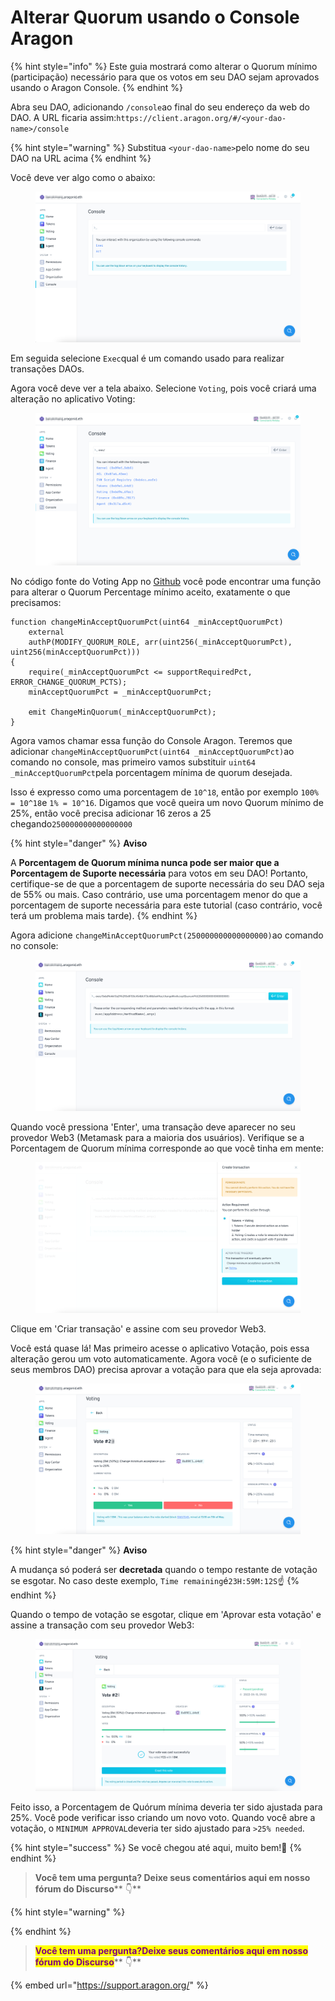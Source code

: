 # Alterar Quorum usando o Console Aragon

{% hint style="info" %}
Este guia mostrará como alterar o Quorum mínimo (participação) necessário para que os votos em seu DAO sejam aprovados usando o Aragon Console.
{% endhint %}



Abra seu DAO, adicionando `/console`ao final do seu endereço da web do DAO. A URL ficaria assim:`https://client.aragon.org/#/<your-dao-name>/console`

{% hint style="warning" %}
Substitua `<your-dao-name>`pelo nome do seu DAO na URL acima
{% endhint %}



Você deve ver algo como o abaixo:

<figure><img src="../../../../.gitbook/assets/immagine1.png" alt=""><figcaption></figcaption></figure>

Em seguida selecione `Exec`qual é um comando usado para realizar transações DAOs.

Agora você deve ver a tela abaixo. Selecione `Voting`, pois você criará uma alteração no aplicativo Voting:

<figure><img src="../../../../.gitbook/assets/immagine2.png" alt=""><figcaption></figcaption></figure>

No código fonte do Voting App no [​​Github](https://github.com/aragon/aragon-apps/blob/631048d54b9cc71058abb8bd7c17f6738755d950/apps/voting/contracts/Voting.sol) você pode encontrar uma função para alterar o Quorum Percentage mínimo aceito, exatamente o que precisamos:

```solidity
function changeMinAcceptQuorumPct(uint64 _minAcceptQuorumPct)
    external
    authP(MODIFY_QUORUM_ROLE, arr(uint256(_minAcceptQuorumPct), uint256(minAcceptQuorumPct)))
{
    require(_minAcceptQuorumPct <= supportRequiredPct, ERROR_CHANGE_QUORUM_PCTS);
    minAcceptQuorumPct = _minAcceptQuorumPct;

    emit ChangeMinQuorum(_minAcceptQuorumPct);
}
```

Agora vamos chamar essa função do Console Aragon. Teremos que adicionar `changeMinAcceptQuorumPct(uint64 _minAcceptQuorumPct)`ao comando no console, mas primeiro vamos substituir `uint64 _minAcceptQuorumPct`pela porcentagem mínima de quorum desejada.

Isso é expresso como uma porcentagem de `10^18`, então por exemplo `100% = 10^18`e `1% = 10^16`. Digamos que você queira um novo Quorum mínimo de 25%, então você precisa adicionar 16 zeros a 25 chegando`250000000000000000`

{% hint style="danger" %}
**Aviso**

A **Porcentagem de Quorum mínima nunca pode ser maior que a Porcentagem de Suporte necessária** para votos em seu DAO! Portanto, certifique-se de que a porcentagem de suporte necessária do seu DAO seja de 55% ou mais. Caso contrário, use uma porcentagem menor do que a porcentagem de suporte necessária para este tutorial (caso contrário, você terá um problema mais tarde).
{% endhint %}

Agora adicione `changeMinAcceptQuorumPct(250000000000000000)`ao comando no console:

<figure><img src="../../../../.gitbook/assets/immagine 3.png" alt=""><figcaption></figcaption></figure>

Quando você pressiona 'Enter', uma transação deve aparecer no seu provedor Web3 (Metamask para a maioria dos usuários). Verifique se a Porcentagem de Quorum mínima corresponde ao que você tinha em mente:

<figure><img src="../../../../.gitbook/assets/immagine4.png" alt=""><figcaption></figcaption></figure>

Clique em 'Criar transação' e assine com seu provedor Web3.

Você está quase lá! Mas primeiro acesse o aplicativo Votação, pois essa alteração gerou um voto automaticamente. Agora você (e o suficiente de seus membros DAO) precisa aprovar a votação para que ela seja aprovada:

<figure><img src="../../../../.gitbook/assets/immagine5.png" alt=""><figcaption></figcaption></figure>

{% hint style="danger" %}
**Aviso**

A mudança só poderá ser **decretada** quando o tempo restante de votação se esgotar. No caso deste exemplo, `Time remaining`é`23H:59M:12S`☝​
{% endhint %}

Quando o tempo de votação se esgotar, clique em 'Aprovar esta votação' e assine a transação com seu provedor Web3:

<figure><img src="../../../../.gitbook/assets/immagine6.png" alt=""><figcaption></figcaption></figure>

Feito isso, a Porcentagem de Quórum mínima deveria ter sido ajustada para 25%. Você pode verificar isso criando um novo voto. Quando você abre a votação, o `MINIMUM APPROVAL`deveria ter sido ajustado para `>25% needed`.

{% hint style="success" %}
Se você chegou até aqui, muito bem!👏​
{% endhint %}

> **Você tem uma pergunta? Deixe seus comentários aqui em nosso fórum do Discurso**\*\* 👇\*\*

{% hint style="warning" %}

{% endhint %}

> <mark style="color:purple;">**Você tem uma pergunta?Deixe seus comentários aqui em nosso fórum do Discurso**</mark>** 👇**

{% embed url="https://support.aragon.org/" %}
